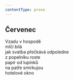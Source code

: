 ```yaml
---
contentType: prose
---
```


## Červenec

Vzadu v hospodě  
mlčí bílá  
jak svatba přečkává odpoledne  
z popelníku roste  
papír od lupínků  
na patře smirkujou  
hotelové okno
